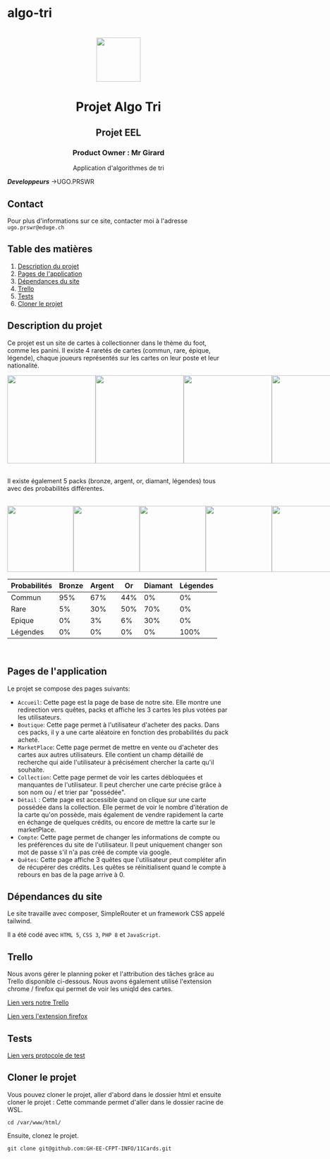 # algo-tri

<div align="center">
	<h1><img src="https://user-images.githubusercontent.com/71488204/229435036-373a8710-37f2-47c5-aceb-5afc66913b4e.png" width="100"><h1>
	<h1>Projet Algo Tri</h1>
	<h2>Projet EEL</h2>
	<h3>Product Owner : Mr Girard</h3>
	<p>Application d'algorithmes de tri</p>
</div>

***Developpeurs*** &rarr;UGO.PRSWR

## Contact

Pour plus d'informations sur ce site, contacter moi à l'adresse ``` ugo.prswr@eduge.ch ```

## Table des matières
1. [Description du projet](#description-du-projet)
2. [Pages de l'application](#pages-du-site)
4. [Dépendances du site](#dépendances-du-site)
5. [Trello](#trello)
6. [Tests](#tests)
7. [Cloner le projet](#cloner-le-projet)
		
## Description du projet


Ce projet est un site de cartes à collectionner dans le thème du foot, comme les panini. Il existe 4 raretés de cartes (commun, rare, épique, légende), chaque joueurs représentés sur les cartes on leur poste et leur nationalité.

<div style="display:flex">
	<img src="https://user-images.githubusercontent.com/71488267/227920955-ffac2850-b067-4724-bb06-d58ef01631d1.png" width="200">
	<img src="https://user-images.githubusercontent.com/71488267/227922403-37d18e0f-2da6-445a-9c10-418d6fccb2ef.png" width="200">
	<img src="https://user-images.githubusercontent.com/71488267/227922581-00d480e7-e324-4b1e-80ae-9a2a1e77ab48.png" width="200">
	<img src="https://user-images.githubusercontent.com/71488267/228754864-8a6155e5-0fa4-4cf1-b467-e83df10f8594.png" width="200">
</div>

<br>

Il existe également 5 packs (bronze, argent, or, diamant, légendes) tous avec des probabilités différentes.

<br>

<div style="display:flex">
	<img src="https://user-images.githubusercontent.com/71488267/227923489-bb2e6bac-dd0d-4c52-ba8d-3d5b5595d791.png" width="150">
	<img src="https://user-images.githubusercontent.com/71488267/227923536-da60997d-a65d-4824-b5f4-569e1515afe6.png" width="150">
	<img src="https://user-images.githubusercontent.com/71488267/227923579-55611e22-1d04-480f-913c-e20656ed6a7b.png" width="150">
	<img src="https://user-images.githubusercontent.com/71488267/227923898-b7f3e75a-940c-4ebf-823e-06135852b0b8.png" width="150">
	<img src="https://user-images.githubusercontent.com/71488267/227923956-19ddee35-08a6-4618-9154-ed81b25d5aa4.png" width="150">
</div>

Probabilités  | Bronze        | Argent        | Or            | Diamant       | Légendes      |
------------- | ------------- | ------------- | ------------- | ------------- | ------------- |
Commun        | 95%           | 67%           | 44%           | 0%            | 0%            |
Rare          | 5%            | 30%           | 50%           | 70%           | 0%            |
Epique        | 0%            | 3%            | 6%            | 30%           | 0%            |
Légendes      | 0%            | 0%            | 0%            | 0%            | 100%          |

<br>

## Pages de l'application

Le projet se compose des pages suivants:

- ``` Accueil ```: Cette page est la page de base de notre site. Elle montre une redirection vers quêtes, packs et affiche les 3 cartes les plus votées par les utilisateurs.
- ``` Boutique ```: Cette page permet à l'utilisateur d'acheter des packs. Dans ces packs, il y a une carte aléatoire en fonction des probabilités du pack acheté.
- ``` MarketPlace ```: Cette page permet de mettre en vente ou d'acheter des cartes aux autres utilisateurs. Elle contient un champ détaillé de recherche qui aide l'utilisateur à précisément chercher la carte qu'il souhaite.
- ``` Collection ```: Cette page permet de voir les cartes débloquées et manquantes de l'utilisateur. Il peut chercher une carte précise grâce à son nom ou / et trier par "possédée".
- ``` Détail ``` : Cette page est accessible quand on clique sur une carte possédée dans la collection. Elle permet de voir le nombre d'itération de la carte qu'on possède, mais également de vendre rapidement la carte en échange de quelques crédits, ou encore de mettre la carte sur le marketPlace.
- ``` Compte ```: Cette page permet de changer les informations de compte ou les préférences du site de l'utilisateur. Il peut uniquement changer son mot de passe s'il n'a pas créé de compte via google.
- ``` Quêtes ```: Cette page affiche 3 quêtes que l'utilisateur peut compléter afin de récupérer des crédits. Les quêtes se réinitialisent quand le compte à rebours en bas de la page arrive à 0.

## Dépendances du site

Le site travaille avec composer, SimpleRouter et un framework CSS appelé tailwind.

Il a été codé avec ``` HTML 5 ```, ``` CSS 3 ```, ``` PHP 8 ``` et ``` JavaScript ```. 

## Trello

Nous avons gérer le planning poker et l'attribution des tâches grâce au Trello disponible ci-dessous. Nous avons également utilisé l'extension chrome / firefox qui permet de voir les uniqId des cartes.

[Lien vers notre Trello](https://trello.com/b/mxvgeoCk/11-cards-trello)

[Lien vers l'extension firefox](https://addons.mozilla.org/en-US/firefox/addon/trello-card-id/)

## Tests
[Lien vers protocole de test](https://docs.google.com/spreadsheets/d/1IXE7gK2xK6GPds4v-WK3l6DkPNSRzRXO8DDbCnKhh8Y/edit?usp=sharing)

## Cloner le projet
Vous pouvez cloner le projet, aller d'abord dans le dossier html et ensuite cloner le projet :
Cette commande permet d'aller dans le dossier racine de WSL.
```
cd /var/www/html/
```
Ensuite, clonez le projet.

```
git clone git@github.com:GH-EE-CFPT-INFO/11Cards.git
```
